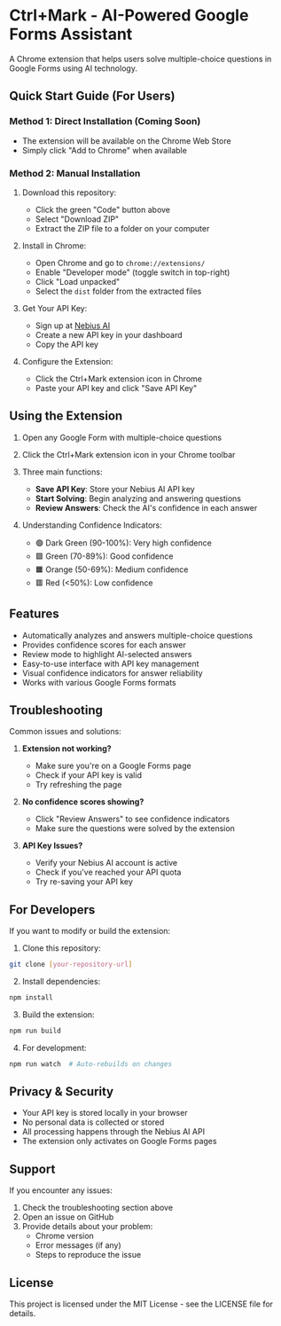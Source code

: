 # Ctrl+Mark - AI-Powered Google Forms Assistant

A Chrome extension that helps users solve multiple-choice questions in Google Forms using AI technology.

## Quick Start Guide (For Users)

### Method 1: Direct Installation (Coming Soon)
- The extension will be available on the Chrome Web Store
- Simply click "Add to Chrome" when available

### Method 2: Manual Installation
1. Download this repository:
   - Click the green "Code" button above
   - Select "Download ZIP"
   - Extract the ZIP file to a folder on your computer

2. Install in Chrome:
   - Open Chrome and go to `chrome://extensions/`
   - Enable "Developer mode" (toggle switch in top-right)
   - Click "Load unpacked"
   - Select the `dist` folder from the extracted files

3. Get Your API Key:
   - Sign up at [Nebius AI](https://nebius.ai)
   - Create a new API key in your dashboard
   - Copy the API key

4. Configure the Extension:
   - Click the Ctrl+Mark extension icon in Chrome
   - Paste your API key and click "Save API Key"

## Using the Extension

1. Open any Google Form with multiple-choice questions

2. Click the Ctrl+Mark extension icon in your Chrome toolbar

3. Three main functions:
   - **Save API Key**: Store your Nebius AI API key
   - **Start Solving**: Begin analyzing and answering questions
   - **Review Answers**: Check the AI's confidence in each answer

4. Understanding Confidence Indicators:
   - 🟢 Dark Green (90-100%): Very high confidence
   - 🟩 Green (70-89%): Good confidence
   - 🟧 Orange (50-69%): Medium confidence
   - 🟥 Red (<50%): Low confidence

## Features

- Automatically analyzes and answers multiple-choice questions
- Provides confidence scores for each answer
- Review mode to highlight AI-selected answers
- Easy-to-use interface with API key management
- Visual confidence indicators for answer reliability
- Works with various Google Forms formats

## Troubleshooting

Common issues and solutions:

1. **Extension not working?**
   - Make sure you're on a Google Forms page
   - Check if your API key is valid
   - Try refreshing the page

2. **No confidence scores showing?**
   - Click "Review Answers" to see confidence indicators
   - Make sure the questions were solved by the extension

3. **API Key Issues?**
   - Verify your Nebius AI account is active
   - Check if you've reached your API quota
   - Try re-saving your API key

## For Developers

If you want to modify or build the extension:

1. Clone this repository:
```bash
git clone [your-repository-url]
```

2. Install dependencies:
```bash
npm install
```

3. Build the extension:
```bash
npm run build
```

4. For development:
```bash
npm run watch  # Auto-rebuilds on changes
```

## Privacy & Security

- Your API key is stored locally in your browser
- No personal data is collected or stored
- All processing happens through the Nebius AI API
- The extension only activates on Google Forms pages

## Support

If you encounter any issues:
1. Check the troubleshooting section above
2. Open an issue on GitHub
3. Provide details about your problem:
   - Chrome version
   - Error messages (if any)
   - Steps to reproduce the issue

## License

This project is licensed under the MIT License - see the LICENSE file for details. 